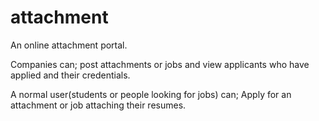 # attachment
An online attachment portal.

Companies can; post attachments or jobs and view applicants who have applied and their credentials.

A normal user(students or people looking for jobs) can; Apply for an attachment or job attaching their resumes.
